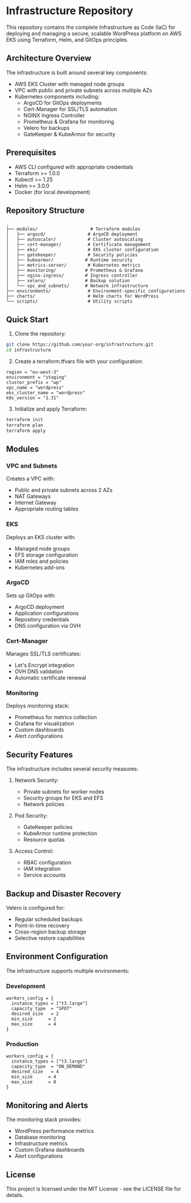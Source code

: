 # Infrastructure Repository

This repository contains the complete Infrastructure as Code (IaC) for deploying and managing a secure, scalable WordPress platform on AWS EKS using Terraform, Helm, and GitOps principles.

## Architecture Overview

The infrastructure is built around several key components:

- AWS EKS Cluster with managed node groups
- VPC with public and private subnets across multiple AZs
- Kubernetes components including:
  - ArgoCD for GitOps deployments
  - Cert-Manager for SSL/TLS automation
  - NGINX Ingress Controller
  - Prometheus & Grafana for monitoring
  - Velero for backups
  - GateKeeper & KubeArmor for security

## Prerequisites

- AWS CLI configured with appropriate credentials
- Terraform >= 1.0.0
- Kubectl >= 1.25
- Helm >= 3.0.0
- Docker (for local development)

## Repository Structure

```
.
├── modules/                    # Terraform modules
│   ├── argocd/                # ArgoCD deployment
│   ├── autoscaler/            # Cluster autoscaling
│   ├── cert-manager/          # Certificate management
│   ├── eks/                   # EKS cluster configuration
│   ├── gatekeeper/            # Security policies
│   ├── kubearmor/            # Runtime security
│   ├── metrics-server/        # Kubernetes metrics
│   ├── monitoring/           # Prometheus & Grafana
│   ├── nginx-ingress/        # Ingress controller
│   ├── velero/               # Backup solution
│   └── vpc_and_subnets/      # Network infrastructure
├── environments/              # Environment-specific configurations
├── charts/                    # Helm charts for WordPress
└── scripts/                   # Utility scripts
```

## Quick Start

1. Clone the repository:
```bash
git clone https://github.com/your-org/infrastructure.git
cd infrastructure
```

2. Create a terraform.tfvars file with your configuration:
```hcl
region = "eu-west-3"
environment = "staging"
cluster_prefix = "wp"
vpc_name = "wordpress"
eks_cluster_name = "wordpress"
k8s_version = "1.31"
```

3. Initialize and apply Terraform:
```bash
terraform init
terraform plan
terraform apply
```

## Modules

### VPC and Subnets
Creates a VPC with:
- Public and private subnets across 2 AZs
- NAT Gateways
- Internet Gateway
- Appropriate routing tables

### EKS
Deploys an EKS cluster with:
- Managed node groups
- EFS storage configuration
- IAM roles and policies
- Kubernetes add-ons

### ArgoCD
Sets up GitOps with:
- ArgoCD deployment
- Application configurations
- Repository credentials
- DNS configuration via OVH

### Cert-Manager
Manages SSL/TLS certificates:
- Let's Encrypt integration
- OVH DNS validation
- Automatic certificate renewal

### Monitoring
Deploys monitoring stack:
- Prometheus for metrics collection
- Grafana for visualization
- Custom dashboards
- Alert configurations

## Security Features

The infrastructure includes several security measures:

1. Network Security:
   - Private subnets for worker nodes
   - Security groups for EKS and EFS
   - Network policies

2. Pod Security:
   - GateKeeper policies
   - KubeArmor runtime protection
   - Resource quotas

3. Access Control:
   - RBAC configuration
   - IAM integration
   - Service accounts

## Backup and Disaster Recovery

Velero is configured for:
- Regular scheduled backups
- Point-in-time recovery
- Cross-region backup storage
- Selective restore capabilities

## Environment Configuration

The infrastructure supports multiple environments:

### Development
```hcl
workers_config = {
  instance_types = ["t3.large"]
  capacity_type  = "SPOT"
  desired_size   = 2
  min_size      = 2
  max_size      = 4
}
```

### Production
```hcl
workers_config = {
  instance_types = ["t3.large"]
  capacity_type  = "ON_DEMAND"
  desired_size   = 4
  min_size      = 4
  max_size      = 8
}
```

## Monitoring and Alerts

The monitoring stack provides:
- WordPress performance metrics
- Database monitoring
- Infrastructure metrics
- Custom Grafana dashboards
- Alert configurations

## License

This project is licensed under the MIT License - see the LICENSE file for details.
